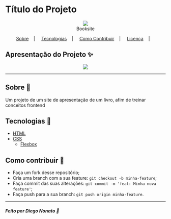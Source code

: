 <h1>Título do Projeto</h1>

<p align="center">
<image src="https://images.vexels.com/media/users/3/288009/isolated/lists/890052151e584f02f94bc0c4e346e9b0-books-continuous-line-color.png"/></br>
<label>Booksite</label>
</p>

<p align="center">
<a href="#sobre-memo">Sobre</a>&nbsp;&nbsp;&nbsp; | &nbsp;&nbsp;&nbsp;
<a href="#tecnologias-rocket">Tecnologias</a>&nbsp;&nbsp;&nbsp; | &nbsp;&nbsp;&nbsp;
<a href="#como-contribuir-">Como Contribuir</a>&nbsp;&nbsp;&nbsp; | &nbsp;&nbsp;&nbsp;
<a href="#licença-scroll">Licença</a>&nbsp;&nbsp;&nbsp; | &nbsp;&nbsp;&nbsp;
</p>

## Apresentação do Projeto :sparkles:

<p align="center">
<image src="design/site.png" />
</p>

---

## Sobre :memo:

Um projeto de um site de apresentação de um livro, afim de treinar conceitos frontend

## Tecnologias :rocket:

- <a href="#">HTML</a>
- <a href="#">CSS</a>
    - <a href="#">Flexbox</a>

## Como contribuir 🤔

- Faça um fork desse repositório;
- Cria uma branch com a sua feature: `git checkout -b minha-feature`;
- Faça commit das suas alterações: `git commit -m 'feat: Minha nova feature'`;
- Faça push para a sua branch: `git push origin minha-feature`.


---

##### Feito por Diego Nonato :wave:

